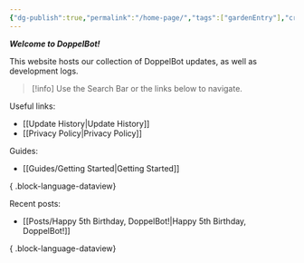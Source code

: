 ```yaml
---
{"dg-publish":true,"permalink":"/home-page/","tags":["gardenEntry"],"created":"2025-04-01T20:43:22.000+04:00"}
---
```



**_Welcome to DoppelBot!_**

This website hosts our collection of DoppelBot updates, as well as development logs.

> [!info]
> Use the Search Bar or the links below to navigate.

Useful links:

- [[Update History\|Update History]]
- [[Privacy Policy\|Privacy Policy]]

Guides:

- [[Guides/Getting Started\|Getting Started]]

{ .block-language-dataview}

Recent posts:

- [[Posts/Happy 5th Birthday, DoppelBot!\|Happy 5th Birthday, DoppelBot!]]

{ .block-language-dataview}

